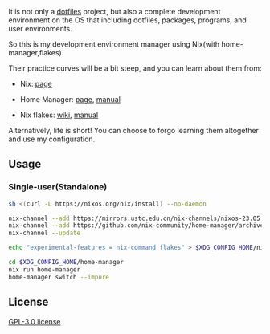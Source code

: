 
It is not only a [dotfiles][dotfiles] project, but also a complete development environment on the OS that including dotfiles, packages, programs, and user environments.

So this is my development environment manager using Nix(with home-manager,flakes).

Their practice curves will be a bit steep, and you can learn about them from:

- Nix: [page][nix page]

- Home Manager: [page][home-manager page], [manual][home-manager manual]

- Nix flakes: [wiki][flakes wiki], [manual][flakes manual]

Alternatively, life is short! You can choose to forgo learning them altogether and use my configuration.

## Usage

### Single-user(Standalone)

```bash
sh <(curl -L https://nixos.org/nix/install) --no-daemon

nix-channel --add https://mirrors.ustc.edu.cn/nix-channels/nixos-23.05 nixpkgs
nix-channel --add https://github.com/nix-community/home-manager/archive/release-23.05.tar.gz home-manager
nix-channel --update

echo "experimental-features = nix-command flakes" > $XDG_CONFIG_HOME/nix/nix.conf

cd $XDG_CONFIG_HOME/home-manager
nix run home-manager
home-manager switch --impure
```

## License
[GPL-3.0 license](LICENSE)

[dotfiles]: https://dotfiles.github.io/
[nix page]: https://nixos.org/learn
[home-manager page]: https://github.com/nix-community/home-manager
[home-manager manual]: https://nix-community.github.io/home-manager/index.html
[flakes wiki]: https://nixos.wiki/wiki/Flakes
[flakes manual]: https://nix-community.github.io/home-manager/index.html#ch-nix-flakes
